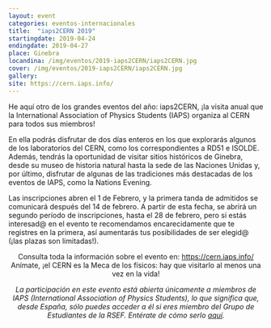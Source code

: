 ```yaml
---
layout: event
categories: eventos-internacionales
title:  "iaps2CERN 2019"
startingdate: 2019-04-24
endingdate: 2019-04-27
place: Ginebra
locandina: /img/eventos/2019-iaps2CERN/iaps2CERN.jpg
cover: /img/eventos/2019-iaps2CERN/iaps2CERN.jpg
gallery:
site: https://cern.iaps.info/
---
```


He aquí otro de los grandes eventos del año: iaps2CERN, ¡la visita anual que la International Association of Physics Students (IAPS) organiza al CERN para todos sus miembros!

En ella podrás disfrutar de dos días enteros en los que explorarás algunos de los laboratorios del CERN, como los correspondientes a RD51 e ISOLDE. Además, tendrás la oportunidad de visitar sitios históricos de Ginebra, desde su museo de historia natural hasta la sede de las Naciones Unidas y, por último, disfrutar de algunas de las tradiciones más destacadas de los eventos de IAPS, como la Nations Evening.

Las inscripciones abren el 1 de Febrero, y la primera tanda de admitidos se comunicará después del 14 de febrero. A partir de esta fecha, se abrirá un segundo período de inscripciones, hasta el 28 de febrero, pero si estás interesad@ en el evento te recomendamos encarecidamente que te registres en la primera, así aumentarás tus posibilidades de ser elegid@ (¡las plazas son limitadas!).

<center>Consulta toda la información sobre el evento en: <a href="https://cern.iaps.info/">https://cern.iaps.info/</a></center>
<center>Anímate, ¡el CERN es la Meca de los físicos: hay que visitarlo al menos una vez en la vida!</center>


<p><center><i>La participación en este evento está abierta únicamente a miembros de IAPS (International Association of Physics Students), lo que significa que, desde España, sólo puedes acceder a él si eres miembro del Grupo de Estudiantes de la RSEF. Entérate de cómo serlo <a href="/inscripcion/">aquí</a>.</i></center></p>
